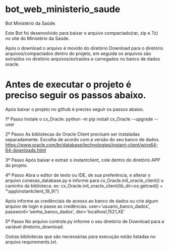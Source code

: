 # bot_web_ministerio_saude
Bot Ministério da Saúde.

Este Bot foi desenvolvido para baixar o arquivo compactado(rar, zip e 7z) no site do Ministério da Saúde. 

Após o download o arquivo é movido do diretório Download para o diretório arquivos/compactados dentro do projeto, em seguida os arquivos são extraidos no 
diretório arquivos/extraidos e carregados no banco de dados oracle.

# Antes de executar o projeto é preciso seguir os passos abaixo.

Após baixar o projeto no github é preciso seguir os passos abaixo.

1º Passo
Instale o cx_Oracle:
python -m pip install cx_Oracle --upgrade --user

2º Passo
As bibliotecas do Oracle Client precisam ser instaladas separadamente. Escolha de acordo com a versão do seu banco de dados.
https://www.oracle.com/br/database/technologies/instant-client/winx64-64-downloads.html

3º Passo
Após baixar e extrair o instantclient, cole dentro do diretório APP do projeto.

4º Passo
Abra o editor de texto ou IDE, de sua preferência, e alterar o arquivo conexao_database.py e informe para cx_Oracle.init_oracle_client() o caminho da biblioteca.
ex: cx_Oracle.init_oracle_client(lib_dir=os.getcwd() + "\\app\\instantclient_19_9\\")

Após informe as credênciais de acesso ao banco de dados ou crie algum arquivo de login e passe as credências.
user='usuario_banco_dados', 
password='senha_banco_dados', 
dsn='localhost,1521,XE'

5º Passo
No arquivo controle.py informe o seu diretório de Download para a variável diretorio_download.


Outras bibliotecas que são necessárias para execução estão listadas no arquivo requirements.txt.
